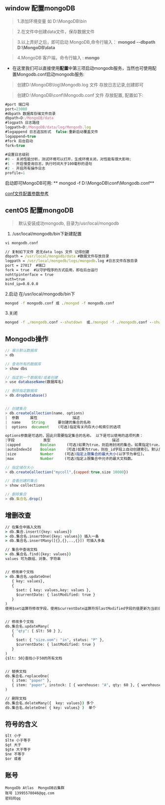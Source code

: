## window 配置mongoDB

> 1.添加环境变量 如 D:\MongoDB\bin

> 2.在文件中创建data文件，保存数据文件

> 3.以上弄好之后，即可启动 MongoDB,命令行输入： **mongod --dbpath D:\MongoDB\data**

> 4.MongoDB 客户端，命令行输入 : **mongo**

* 在这里我们可以直接使用**配置**中第三项启动mongodb服务，当然也可使用配置Mongodb.conf启动mongodb服务:

> 创建D:\MongoDB\log\Mongodb.log 文件 存放日志记录,创建即可

> 创建D:\MongoDB\conf\Mongodb.conf 文件 存放配置, 配置如下:

```javascript
#port 端口号  
port=23000  
#dbpath 数据库存储文件目录  
dbpath=D:/MongoDB/data  
#logpath 日志路径  
logpath=D:/MongoDB/data/log/Mongodb.log  
#logappend 日志追加形式  false:重新启动覆盖文件  
logappend=true  
#fork 后台启动  
fork=true  
  
#设置日志级别  
#0 - 关闭性能分析，测试环境可以打开，生成环境关闭，对性能有很大影响;  
#1 - 开启慢查询日志，执行时间大于100毫秒的语句  
#2 - 开启所有操作日志  
profile=1  
```

启动即可MongoDB可用: ** mongod -f D:\MongoDB\conf\Mongodb.conf**

[conf文件配置参数参考](http://blog.csdn.net/zhu_tianwei/article/details/44261235)

## centOS 配置mongoDB

>  默认安装成功mongodb, 目录为/usr/local/mongodb
  
1. /usr/local/mongodb/bin下新建配置
```cmd
vi mongodb.conf

// 复制如下文件 若无data logs 文件 记得创建
dbpath = /usr/local/mongodb/data #数据文件存放目录
logpath = /usr/local/mongodb/logs/mongodb.log #日志文件存放目录
port = 27017  #端口
fork = true  #以守护程序的方式启用，即在后台运行
nohttpinterface = true
auth=true
bind_ip=0.0.0.0
```

2.启动
在/usr/local/mongodb/bin下
```cmd
mongod -f mongodb.conf 或 ./mongod -f mongodb.conf
```

3.关闭
```cmd
mongod -f ./mongodb.conf --shutdown  或./mongod -f ./mongodb.conf --shutdown
```

## Mongodb操作

```javascript
// 展示默认数据库
> db

// 查询所有的数据库
> show dbs

// 指定到一个数据库/或者创建
> use databaseName(数据库名)

// 删除指定数据库
> db.dropDatabase()


// 创建集合
> db.createCollection(name, options)
|  参数     属性                描述                         
|  name     String      要创建的集合的名称                   
|  options  document    (可选)指定有关内存大小和索引的选项   

options参数是可选的，因此只需要指定集合的名称。 以下是可以使用的选项列表：
|字段             类型                            描述
|capped         Boolean     (可选)如果为true，则启用封闭的集合。如果指定true，则还需要指定size参数。
|autoIndexId    Boolean    （可选)如果为true，则在_id字段上自动创建索引。默认值为false。
|size           Number     (可选)指定上限集合的最大大小(以字节为单位)。
|max            Number     (可选)指定上限集合中允许的最大文档数。

// 指定储存大小
> db.createCollection("mycoll",{capped:true,size 10000})

// 查看创建的集合
> show collections

// 删除集合
> db.集合名.drop()
```

## 增删改查
```cmd
// 在集合中插入文档
> db.集合.insert({key: values})
> db.集合名.insertOne({key: values}) 插入一条
> db.集合名.insertMany([{},{},..,{}]) 可插入多条

// 集合中查询文档
> db.集合名.find({key: values})
values 可为数组、对象、字符串


// 修改单个文档
> db.集合名.updateOne(
   { key: values},
   {
     $set: { key: values,key: values },
     $currentDate: { lastModified: true }
   }
)
使用$set运算符修改字段，使用$currentDate运算符将lastModified字段的值更新为当前日期


// 修改多个文档
db.集合名.updateMany(
   { "qty": { $lt: 50 } },
   {
     $set: { "size.uom": "in", status: "P" },
     $currentDate: { lastModified: true }
   }
)
{$lt: 50}查找小于50的所有文档


// 替换文档
db.集合名.replaceOne(
   { item: "paper" },
   { item: "paper", instock: [ { warehouse: "A", qty: 60 }, { warehouse: "B", qty: 40 } ] }
)

// 删除文档
db.集合名.deleteMany({  key: values}) 多个
db.集合名.deleteOne( { key: values} )  单个
```

## 符号的含义
```javascript
$lt 小于
$lte 小于等于
$gt 大于
$gte 大于等于
$ne 不等于
$or 或者
```

## 账号
```
MongoDb Atlas  MongoDB云集群
账号 13995578046@qq.com
密码同qq
```
